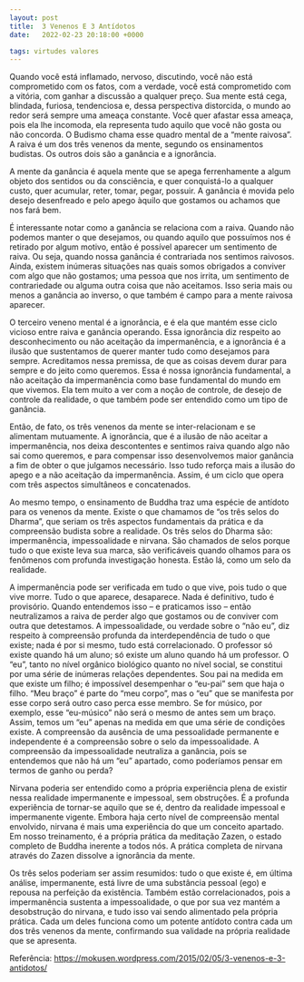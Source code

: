 ```yaml
---
layout: post
title:  3 Venenos E 3 Antídotos
date:   2022-02-23 20:18:00 +0000

tags: virtudes valores
---
```


Quando você está inflamado, nervoso, discutindo, você não está comprometido com os fatos, com a verdade, você está comprometido com a vitória, com ganhar a discussão a qualquer preço. Sua mente está cega, blindada, furiosa, tendenciosa e, dessa perspectiva distorcida, o mundo ao redor será sempre uma ameaça constante. Você quer afastar essa ameaça, pois ela lhe incomoda, ela representa tudo aquilo que você não gosta ou não concorda. O Budismo chama esse quadro mental de a “mente raivosa”. A raiva é um dos três venenos da mente, segundo os ensinamentos budistas. Os outros dois são a ganância e a ignorância.

A mente da ganância é aquela mente que se apega ferrenhamente a algum objeto dos sentidos ou da consciência, e quer conquistá-lo a qualquer custo, quer acumular, reter, tomar, pegar, possuir. A ganância é movida pelo desejo desenfreado e pelo apego àquilo que gostamos ou achamos que nos fará bem.

É interessante notar como a ganância se relaciona com a raiva. Quando não podemos manter o que desejamos, ou quando aquilo que possuímos nos é retirado por algum motivo, então é possível aparecer um sentimento de raiva. Ou seja, quando nossa ganância é contrariada nos sentimos raivosos. Ainda, existem inúmeras situações nas quais somos obrigados a conviver com algo que não gostamos; uma pessoa que nos irrita, um sentimento de contrariedade ou alguma outra coisa que não aceitamos. Isso seria mais ou menos a ganância ao inverso, o que também é campo para a mente raivosa aparecer.

O terceiro veneno mental é a ignorância, e é ela que mantém esse ciclo vicioso entre raiva e ganância operando. Essa ignorância diz respeito ao desconhecimento ou não aceitação da impermanência, e a ignorância é a ilusão que sustentamos de querer manter tudo como desejamos para sempre. Acreditamos nessa premissa, de que as coisas devem durar para sempre e do jeito como queremos. Essa é nossa ignorância fundamental, a não aceitação da impermanência como base fundamental do mundo em que vivemos. Ela tem muito a ver com a noção de controle, de desejo de controle da realidade, o que também pode ser entendido como um tipo de ganância.

Então, de fato, os três venenos da mente se inter-relacionam e se alimentam mutuamente. A ignorância, que é a ilusão de não aceitar a impermanência, nos deixa descontentes e sentimos raiva quando algo não sai como queremos, e para compensar isso desenvolvemos maior ganância a fim de obter o que julgamos necessário. Isso tudo reforça mais a ilusão do apego e a não aceitação da impermanência. Assim, é um ciclo que opera com três aspectos simultâneos e concatenados.

Ao mesmo tempo, o ensinamento de Buddha traz uma espécie de antídoto para os venenos da mente. Existe o que chamamos de “os três selos do Dharma”, que seriam os três aspectos fundamentais da prática e da compreensão budista sobre a realidade. Os três selos do Dharma são: impermanência, impessoalidade e nirvana. São chamados de selos porque tudo o que existe leva sua marca, são verificáveis quando olhamos para os fenômenos com profunda investigação honesta. Estão lá, como um selo da realidade.

A impermanência pode ser verificada em tudo o que vive, pois tudo o que vive morre. Tudo o que aparece, desaparece. Nada é definitivo, tudo é provisório. Quando entendemos isso – e praticamos isso – então neutralizamos a raiva de perder algo que gostamos ou de conviver com outra que detestamos. A impessoalidade, ou verdade sobre o “não eu”, diz respeito à compreensão profunda da interdependência de tudo o que existe; nada é por si mesmo, tudo está correlacionado. O professor só existe quando há um aluno; só existe um aluno quando há um professor. O “eu”, tanto no nível orgânico biológico quanto no nível social, se constitui por uma série de inúmeras relações dependentes. Sou pai na medida em que existe um filho; é impossível desempenhar o “eu-pai” sem que haja o filho. “Meu braço” é parte do “meu corpo”, mas o “eu” que se manifesta por esse corpo será outro caso perca esse membro. Se for músico, por exemplo, esse “eu-músico” não será o mesmo de antes sem um braço. Assim, temos um “eu” apenas na medida em que uma série de condições existe. A compreensão da ausência de uma pessoalidade permanente e independente é a compreensão sobre o selo da impessoalidade. A compreensão da impessoalidade neutraliza a ganância, pois se entendemos que não há um “eu” apartado, como poderíamos pensar em termos de ganho ou perda?

Nirvana poderia ser entendido como a própria experiência plena de existir nessa realidade impermanente e impessoal, sem obstruções. É a profunda experiência de tornar-se aquilo que se é, dentro da realidade impessoal e impermanente vigente. Embora haja certo nível de compreensão mental envolvido, nirvana é mais uma experiência do que um conceito apartado. Em nosso treinamento, é a própria prática da meditação Zazen, o estado completo de Buddha inerente a todos nós. A prática completa de nirvana através do Zazen dissolve a ignorância da mente.

Os três selos poderiam ser assim resumidos: tudo o que existe é, em última análise, impermanente, está livre de uma substância pessoal (ego) e repousa na perfeição da existência. Também estão correlacionados, pois a impermanência sustenta a impessoalidade, o que por sua vez mantém a desobstrução do nirvana, e tudo isso vai sendo alimentado pela própria prática. Cada um deles funciona como um potente antídoto contra cada um dos três venenos da mente, confirmando sua validade na própria realidade que se apresenta.

Referência: https://mokusen.wordpress.com/2015/02/05/3-venenos-e-3-antidotos/